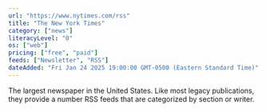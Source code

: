 ```yaml
---
url: "https://www.nytimes.com/rss"
title: "The New York Times"
category: ["news"]
literacyLevel: "0"
os: ["web"]
pricing: ["free", "paid"]
feeds: ["Newsletter", "RSS"]
dateAdded: "Fri Jan 24 2025 19:00:00 GMT-0500 (Eastern Standard Time)"
---
```


The largest newspaper in the United States. Like most legacy publications, they provide a number RSS feeds that are categorized by section or writer.